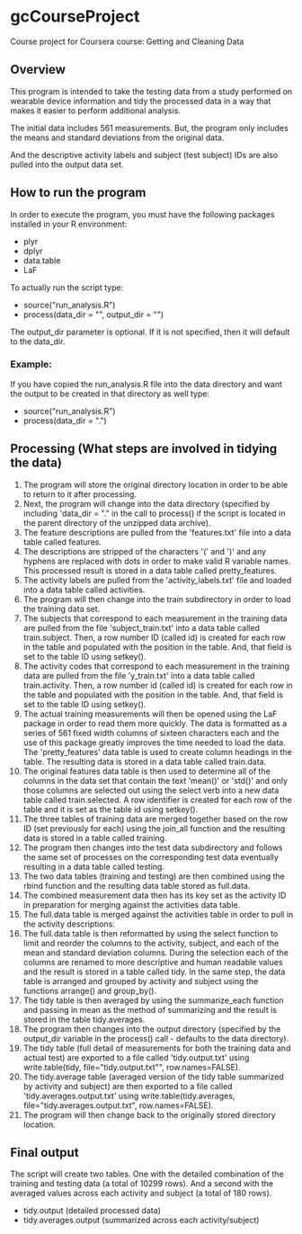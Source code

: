 # gcCourseProject
Course project for Coursera course: Getting and Cleaning Data

## Overview

This program is intended to take the testing data from a study performed on wearable device information and tidy the processed data in a way that makes it easier to perform additional analysis.

The initial data includes 561 measurements. But, the program only includes the means and standard deviations from the original data.

And the descriptive activity labels and subject (test subject) IDs are also pulled into the output data set.

## How to run the program

In order to execute the program, you must have the following packages installed in your R environment:

- plyr
- dplyr
- data.table
- LaF

To actually run the script type:

- source("run_analysis.R")
- process(data_dir = "<parent directory of the unzipped data archive>", output_dir = "<location where you want the tidied output to be created>")

The output_dir parameter is optional. If it is not specified, then it will default to the data_dir.

### Example:

If you have copied the run_analysis.R file into the data directory and want the output to be created in that directory as well type:

- source("run_analysis.R")
- process(data_dir = ".")

## Processing (What steps are involved in tidying the data)
1. The program will store the original directory location in order to be able to return to it after processing.
1. Next, the program will change into the data directory (specified by including 'data_dir = "." in the call to process() if the script is located in the parent directory of the unzipped data archive).
1. The feature descriptions are pulled from the 'features.txt' file into a data table called features.
1. The descriptions are stripped of the characters '(' and ')' and any hyphens are replaced with dots in order to make valid R variable names. This processed result is stored in a data table called pretty_features.
1. The activity labels are pulled from the 'activity_labels.txt' file and loaded into a data table called activities.
1. The program will then change into the train subdirectory in order to load the training data set.
1. The subjects that correspond to each measurement in the training data are pulled from the file 'subject_train.txt' into a data table called train.subject. Then, a row number ID (called id) is created for each row in the table and populated with the position in the table. And, that field is set to the table ID using setkey().
1. The activity codes that correspond to each measurement in the training data are pulled from the file 'y_train.txt' into a data table called train.activity. Then, a row number id (called id) is created for each row in the table and populated with the position in the table. And, that field is set to the table ID using setkey().
1. The actual training measurements will then be opened using the LaF package in order to read them more quickly. The data is formatted as a series of 561 fixed width columns of sixteen characters each and the use of this package greatly improves the time needed to load the data. The 'pretty_features' data table is used to create column headings in the table. The resulting data is stored in a data table called train.data.
1. The original features data table is then used to determine all of the columns in the data set that contain the text 'mean()' or 'std()' and only those columns are selected out using the select verb into a new data table called train.selected. A row identifier is created for each row of the table and it is set as the table id using setkey().
1. The three tables of training data are merged together based on the row ID (set previously for each) using the join_all function and the resulting data is stored in a table called training.
1. The program then changes into the test data subdirectory and follows the same set of processes on the corresponding test data eventually resulting in a data table called testing.
1. The two data tables (training and testing) are then combined using the rbind function and the resulting data table stored as full.data.
1. The combined measurement data then has its key set as the activity ID in preparation for merging against the activities data table.
1. The full.data table is merged against the activities table in order to pull in the activity descriptions.
1. The full.data table is then reformatted by using the select function to limit and reorder the columns to the activity, subject, and each of the mean and standard deviation columns. During the selection each of the columns are renamed to more descriptive and human readable values and the result is stored in a table called tidy. In the same step, the data table is arranged and grouped by activity and subject using the functions arrange() and group_by().
1. The tidy table is then averaged by using the summarize_each function and passing in mean as the method of summarizing and the result is stored in the table tidy.averages.
1. The program then changes into the output directory (specified by the output_dir variable in the process() call - defaults to the data directory).
1. The tidy table (full detail of measurements for both the training data and actual test) are exported to a file called 'tidy.output.txt' using write.table(tidy,  file="tidy.output.txt"", row.names=FALSE).
1. The tidy.average table (averaged version of the tidy table summarized by activity and subject) are then exported to a file called 'tidy.averages.output.txt' using write.table(tidy.averages, file="tidy.averages.output.txt", row.names=FALSE).
1. The program will then change back to the originally stored directory location.

## Final output

The script will create two tables. One with the detailed combination of the training and testing data (a total of 10299 rows). And a second with the averaged values across each activity and subject (a total of 180 rows).

- tidy.output (detailed processed data)
- tidy.averages.output (summarized across each activity/subject)